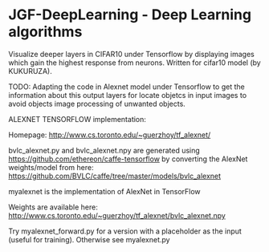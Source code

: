 # JGF-DeepLearning - Deep Learning algorithms 

Visualize deeper layers in CIFAR10 under Tensorflow by displaying images which gain the highest response from neurons. Written for cifar10 model (by KUKURUZA).

TODO: Adapting the code in Alexnet model under Tensorflow to get the information about this output layers for locate objetcs in input images to avoid objects image processing of unwanted objects.

ALEXNET TENSORFLOW implementation:

Homepage:
http://www.cs.toronto.edu/~guerzhoy/tf_alexnet/

bvlc_alexnet.py and bvlc_alexnet.npy are generated using https://github.com/ethereon/caffe-tensorflow by converting the AlexNet weights/model from here:
https://github.com/BVLC/caffe/tree/master/models/bvlc_alexnet


myalexnet is the implementation of AlexNet in TensorFlow

Weights are available here:
http://www.cs.toronto.edu/~guerzhoy/tf_alexnet/bvlc_alexnet.npy

Try myalexnet_forward.py for a version with a placeholder as the input (useful for training). Otherwise see myalexnet.py

